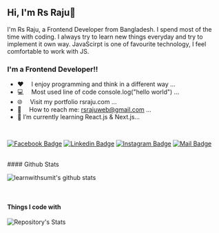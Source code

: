 ## Hi, I'm Rs Raju👋

I'm Rs Raju, a Frontend Developer from Bangladesh. I spend most of the time with coding. I always try to learn new things everyday and try to implement it own way. JavaScirpt is one of favourite technology, I feel comfortable to work with JS.

### I'm a Frontend Developer!!

- ♥️  I enjoy programming and think in a different way ...
- 💻  Most used line of code console.log("hello world") ...
- 🌐  Visit my portfolio rsraju.com ...
- 📧  How to reach me: rsrajuweb@gmail.com ...
- 🌱   I’m currently learning React.js & Next.js...

<br />

[![Facebook Badge](https://img.shields.io/badge/Facebook-1877F2?style=for-the-badge&logo=facebook&logoColor=white)](https://facebook.com/md.rihansharifrajo) 
[![Linkedin Badge](https://img.shields.io/badge/LinkedIn-0077B5?style=for-the-badge&logo=linkedin&logoColor=white)](https://www.linkedin.com//in/rs-raju-074834235/) 
[![Instagram Badge](https://img.shields.io/badge/Instagram-E4405F?style=for-the-badge&logo=instagram&logoColor=white)](https://instagram.com/rihansharifraju/)
[![Mail Badge](https://img.shields.io/badge/Gmail-D14836?style=for-the-badge&logo=gmail&logoColor=white)](mailto:rsrajuweb@gmail.com)

<br />
#### Github Stats

![learnwithsumit's github stats](https://github-readme-stats.vercel.app/api?username=rsrajuweb8&count_private=true&theme=tokyonight&hide=contribs,prs)

<br />

#### Things I code with
![Repository's Stats](https://github-readme-stats.vercel.app/api/top-langs/?username=rsrajuweb&theme=blue-green)

